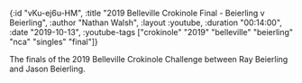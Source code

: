 {:id "vKu-ej6u-HM",
 :title "2019 Belleville Crokinole Final - Beierling v Beierling",
 :author "Nathan Walsh",
 :layout :youtube,
 :duration "00:14:00",
 :date "2019-10-13",
 :youtube-tags
 ["crokinole" "2019" "belleville" "beierling" "nca" "singles" "final"]}


The finals of the 2019 Belleville Crokinole Challenge between Ray Beierling and Jason Beierling.
